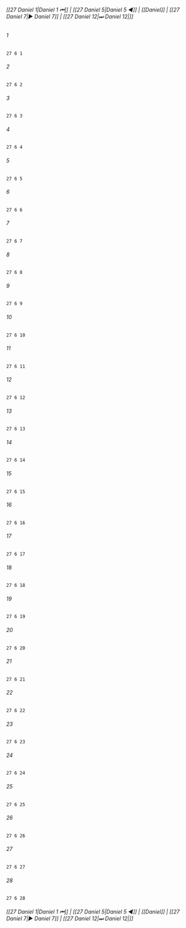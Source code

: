 
###### [[27 Daniel 1|Daniel 1 ⏮]] | [[27 Daniel 5|Daniel 5 ◀]] | [[Daniel]] | [[27 Daniel 7|▶ Daniel 7]] | [[27 Daniel 12|⏭ Daniel 12|]]

###### 1
``` verse
27 6 1 
```
###### 2
``` verse
27 6 2 
```
###### 3
``` verse
27 6 3 
```
###### 4
``` verse
27 6 4 
```
###### 5
``` verse
27 6 5 
```
###### 6
``` verse
27 6 6 
```
###### 7
``` verse
27 6 7 
```
###### 8
``` verse
27 6 8 
```
###### 9
``` verse
27 6 9 
```
###### 10
``` verse
27 6 10 
```
###### 11
``` verse
27 6 11 
```
###### 12
``` verse
27 6 12 
```
###### 13
``` verse
27 6 13 
```
###### 14
``` verse
27 6 14 
```
###### 15
``` verse
27 6 15 
```
###### 16
``` verse
27 6 16 
```
###### 17
``` verse
27 6 17 
```
###### 18
``` verse
27 6 18 
```
###### 19
``` verse
27 6 19 
```
###### 20
``` verse
27 6 20 
```
###### 21
``` verse
27 6 21 
```
###### 22
``` verse
27 6 22 
```
###### 23
``` verse
27 6 23 
```
###### 24
``` verse
27 6 24 
```
###### 25
``` verse
27 6 25 
```
###### 26
``` verse
27 6 26 
```
###### 27
``` verse
27 6 27 
```
###### 28
``` verse
27 6 28 
```

###### [[27 Daniel 1|Daniel 1 ⏮]] | [[27 Daniel 5|Daniel 5 ◀]] | [[Daniel]] | [[27 Daniel 7|▶ Daniel 7]] | [[27 Daniel 12|⏭ Daniel 12|]]


